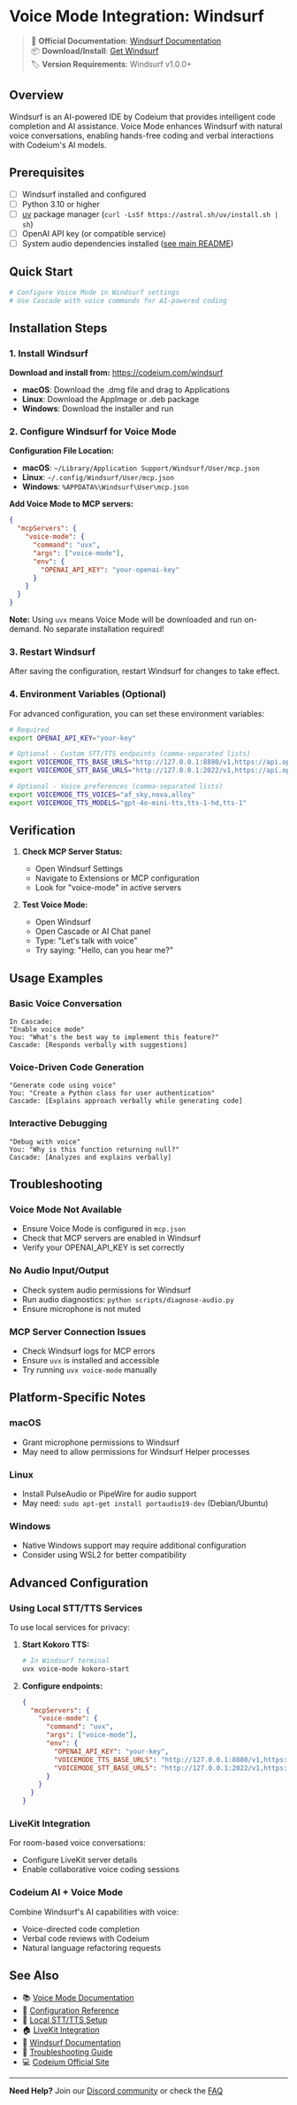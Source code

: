 # Voice Mode Integration: Windsurf

> 🔗 **Official Documentation**: [Windsurf Documentation](https://docs.codeium.com/windsurf)  
> 📦 **Download/Install**: [Get Windsurf](https://codeium.com/windsurf)  
> 🏷️ **Version Requirements**: Windsurf v1.0.0+

## Overview

Windsurf is an AI-powered IDE by Codeium that provides intelligent code completion and AI assistance. Voice Mode enhances Windsurf with natural voice conversations, enabling hands-free coding and verbal interactions with Codeium's AI models.

## Prerequisites

- [ ] Windsurf installed and configured
- [ ] Python 3.10 or higher
- [ ] [uv](https://github.com/astral-sh/uv) package manager (`curl -LsSf https://astral.sh/uv/install.sh | sh`)
- [ ] OpenAI API key (or compatible service)
- [ ] System audio dependencies installed ([see main README](../../README.md#system-dependencies))

## Quick Start

```bash
# Configure Voice Mode in Windsurf settings
# Use Cascade with voice commands for AI-powered coding
```

## Installation Steps

### 1. Install Windsurf

**Download and install from:** https://codeium.com/windsurf

- **macOS**: Download the .dmg file and drag to Applications
- **Linux**: Download the AppImage or .deb package  
- **Windows**: Download the installer and run

### 2. Configure Windsurf for Voice Mode

**Configuration File Location:**
- **macOS**: `~/Library/Application Support/Windsurf/User/mcp.json`
- **Linux**: `~/.config/Windsurf/User/mcp.json`
- **Windows**: `%APPDATA%\Windsurf\User\mcp.json`

**Add Voice Mode to MCP servers:**

```json
{
  "mcpServers": {
    "voice-mode": {
      "command": "uvx",
      "args": ["voice-mode"],
      "env": {
        "OPENAI_API_KEY": "your-openai-key"
      }
    }
  }
}
```

**Note:** Using `uvx` means Voice Mode will be downloaded and run on-demand. No separate installation required!

### 3. Restart Windsurf

After saving the configuration, restart Windsurf for changes to take effect.

### 4. Environment Variables (Optional)

For advanced configuration, you can set these environment variables:

```bash
# Required
export OPENAI_API_KEY="your-key"

# Optional - Custom STT/TTS endpoints (comma-separated lists)
export VOICEMODE_TTS_BASE_URLS="http://127.0.0.1:8880/v1,https://api.openai.com/v1"
export VOICEMODE_STT_BASE_URLS="http://127.0.0.1:2022/v1,https://api.openai.com/v1"

# Optional - Voice preferences (comma-separated lists)
export VOICEMODE_TTS_VOICES="af_sky,nova,alloy"
export VOICEMODE_TTS_MODELS="gpt-4o-mini-tts,tts-1-hd,tts-1"
```

## Verification

1. **Check MCP Server Status:**
   - Open Windsurf Settings
   - Navigate to Extensions or MCP configuration
   - Look for "voice-mode" in active servers

2. **Test Voice Mode:**
   - Open Windsurf
   - Open Cascade or AI Chat panel
   - Type: "Let's talk with voice"
   - Try saying: "Hello, can you hear me?"

## Usage Examples

### Basic Voice Conversation
```
In Cascade:
"Enable voice mode"
You: "What's the best way to implement this feature?"
Cascade: [Responds verbally with suggestions]
```

### Voice-Driven Code Generation
```
"Generate code using voice"
You: "Create a Python class for user authentication"
Cascade: [Explains approach verbally while generating code]
```

### Interactive Debugging
```
"Debug with voice"
You: "Why is this function returning null?"
Cascade: [Analyzes and explains verbally]
```

## Troubleshooting

### Voice Mode Not Available
- Ensure Voice Mode is configured in `mcp.json`
- Check that MCP servers are enabled in Windsurf
- Verify your OPENAI_API_KEY is set correctly

### No Audio Input/Output
- Check system audio permissions for Windsurf
- Run audio diagnostics: `python scripts/diagnose-audio.py`
- Ensure microphone is not muted

### MCP Server Connection Issues
- Check Windsurf logs for MCP errors
- Ensure `uvx` is installed and accessible
- Try running `uvx voice-mode` manually

## Platform-Specific Notes

### macOS
- Grant microphone permissions to Windsurf
- May need to allow permissions for Windsurf Helper processes

### Linux
- Install PulseAudio or PipeWire for audio support
- May need: `sudo apt-get install portaudio19-dev` (Debian/Ubuntu)

### Windows
- Native Windows support may require additional configuration
- Consider using WSL2 for better compatibility

## Advanced Configuration

### Using Local STT/TTS Services

To use local services for privacy:

1. **Start Kokoro TTS:**
   ```bash
   # In Windsurf terminal
   uvx voice-mode kokoro-start
   ```

2. **Configure endpoints:**
   ```json
   {
     "mcpServers": {
       "voice-mode": {
         "command": "uvx",
         "args": ["voice-mode"],
         "env": {
           "OPENAI_API_KEY": "your-key",
           "VOICEMODE_TTS_BASE_URLS": "http://127.0.0.1:8880/v1,https://api.openai.com/v1",
           "VOICEMODE_STT_BASE_URLS": "http://127.0.0.1:2022/v1,https://api.openai.com/v1"
         }
       }
     }
   }
   ```

### LiveKit Integration

For room-based voice conversations:
- Configure LiveKit server details
- Enable collaborative voice coding sessions

### Codeium AI + Voice Mode

Combine Windsurf's AI capabilities with voice:
- Voice-directed code completion
- Verbal code reviews with Codeium
- Natural language refactoring requests

## See Also

- 📚 [Voice Mode Documentation](../../README.md)
- 🔧 [Configuration Reference](../../configuration.md)
- 🎤 [Local STT/TTS Setup](../../whisper.md)
- 🏠 [LiveKit Integration](../../livekit/README.md)
- 💬 [Windsurf Documentation](https://docs.codeium.com/windsurf)
- 🐛 [Troubleshooting Guide](../../troubleshooting/README.md)
- 💻 [Codeium Official Site](https://codeium.com/)

---

**Need Help?** Join our [Discord community](https://discord.gg/Hm7dF3uCfG) or check the [FAQ](../../README.md#troubleshooting)